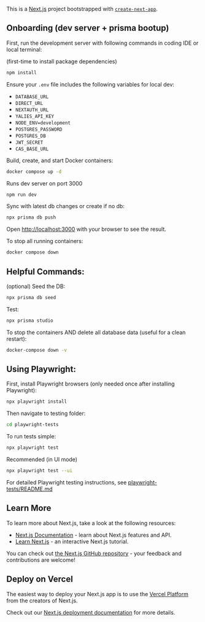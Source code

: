 This is a [Next.js](https://nextjs.org) project bootstrapped with [`create-next-app`](https://nextjs.org/docs/app/api-reference/cli/create-next-app).

## Onboarding (dev server + prisma bootup)

First, run the development server with following commands in coding IDE or local terminal:

(first-time to install package dependencies)

```bash
npm install
```
Ensure your `.env` file includes the following variables for local dev:
- `DATABASE_URL`
- `DIRECT_URL`
- `NEXTAUTH_URL`
- `YALIES_API_KEY`
- `NODE_ENV=development`
- `POSTGRES_PASSWORD`
- `POSTGRES_DB`
- `JWT_SECRET`
- `CAS_BASE_URL`

Build, create, and start Docker containers:

```bash
docker compose up -d
```

Runs dev server on port 3000

```bash
npm run dev
```

Sync with latest db changes or create if no db:

```bash
npx prisma db push
```

Open [http://localhost:3000](http://localhost:3000) with your browser to see the result.

To stop all running containers:

```bash
docker compose down
```

## Helpful Commands:

(optional) Seed the DB:

```bash
npx prisma db seed
```

Test:

```bash
npx prisma studio
```

To stop the containers AND delete all database data (useful for a clean restart):

```bash
docker-compose down -v
```

## Using Playwright:

First, install Playwright browsers (only needed once after installing Playwright):

```bash
npx playwright install
```

Then navigate to testing folder:

```bash
cd playwright-tests
```

To run tests simple:

```bash
npx playwright test
```

Recommended (in UI mode)

```bash
npx playwright test --ui
```

For detailed Playwright testing instructions, see [playwright-tests/README.md](./playwright-tests/README.md)

## Learn More

To learn more about Next.js, take a look at the following resources:

- [Next.js Documentation](https://nextjs.org/docs) - learn about Next.js features and API.
- [Learn Next.js](https://nextjs.org/learn) - an interactive Next.js tutorial.

You can check out [the Next.js GitHub repository](https://github.com/vercel/next.js) - your feedback and contributions are welcome!

## Deploy on Vercel

The easiest way to deploy your Next.js app is to use the [Vercel Platform](https://vercel.com/new?utm_medium=default-template&filter=next.js&utm_source=create-next-app&utm_campaign=create-next-app-readme) from the creators of Next.js.

Check out our [Next.js deployment documentation](https://nextjs.org/docs/app/building-your-application/deploying) for more details.
